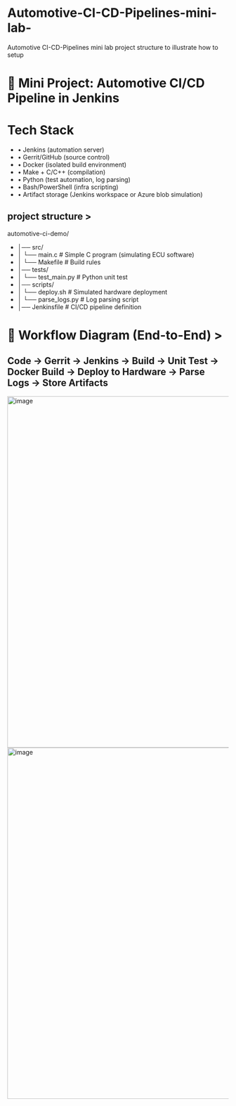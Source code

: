 # Automotive-CI-CD-Pipelines-mini-lab-
Automotive CI-CD-Pipelines mini lab project structure to illustrate how to setup

# 🚗 Mini Project: Automotive CI/CD Pipeline in Jenkins

# Tech Stack
*	•	Jenkins (automation server)
*	•	Gerrit/GitHub (source control)
*	•	Docker (isolated build environment)
*	•	Make + C/C++ (compilation)
*	•	Python (test automation, log parsing)
*	•	Bash/PowerShell (infra scripting)
*	•	Artifact storage (Jenkins workspace or Azure blob simulation)

## project structure >

automotive-ci-demo/

*	│── src/
*	│   └── main.c            # Simple C program (simulating ECU software)
*	│   └── Makefile          # Build rules
*	│── tests/
*	│   └── test_main.py      # Python unit test
*	│── scripts/
*	│   └── deploy.sh         # Simulated hardware deployment
*	│   └── parse_logs.py     # Log parsing script
*	│── Jenkinsfile           # CI/CD pipeline definition

# 🔹 Workflow Diagram (End-to-End) >

##   Code → Gerrit → Jenkins → Build → Unit Test → Docker Build → Deploy to Hardware → Parse Logs → Store Artifacts


<img width="1327" height="800" alt="image" src="https://github.com/user-attachments/assets/7d87f92b-e12e-49ef-81b3-dc1d114676d4" />



<img width="1153" height="800" alt="image" src="https://github.com/user-attachments/assets/05d0681e-60df-4f6c-9b0a-a4ed42c2bd36" />


